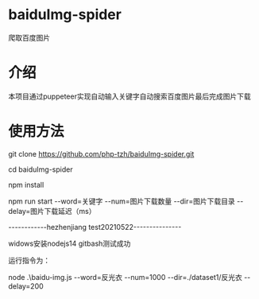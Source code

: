 # baiduImg-spider
爬取百度图片

# 介绍
本项目通过puppeteer实现自动输入关键字自动搜索百度图片最后完成图片下载

# 使用方法

git clone https://github.com/php-tzh/baiduImg-spider.git

cd baiduImg-spider

npm install

npm run start --word=关键字 --num=图片下载数量 --dir=图片下载目录 --delay=图片下载延迟（ms）

------------hezhenjiang  test20210522---------------

widows安装nodejs14  gitbash测试成功

运行指令为：

node .\baidu-img.js --word=反光衣 --num=1000 --dir=./dataset1/反光衣 --delay=200
